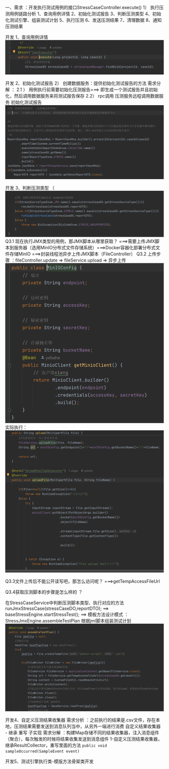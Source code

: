 一、需求 ：开发执行测试用例的接口StressCaseController.execute()
1） 执行压测用例链路分析
1、查询用例详情
2、初始化测试报告
3、判断压测类型
4、初始化测试引擎、组装测试计划
5、执行压测
6、发送压测结果
7、清理数据
8、通知压测结果

开发 1、查询用例详情
![img.png](img.png) 

开发 2、初始化测试报告
2） 创建数据服务：提供初始化测试报告的方法 
需求分解 ：
2.1 ） 用例执行前需要初始化压测报告===> 即生成一个测试报告并且初始化，然后调用数据服务来将测试报告保存 
2.2） rpc调用 压测服务远程调用数据服务
初始化测试报告 
![img_3.png](img_3.png)


开发 3、判断压测类型 （
![img_2.png](img_2.png)
Q3.1 现在执行JMX类型的用例，那JMX脚本从哪里获取？
===>需要上传JMX脚本到服务器（选用MinIO分布式文件存储系统）===>Docker容器化部署分布式文件存储MinIO
===>封装线程池异步上传JMX脚本（FileController）
Q3.2 上传步骤 ：fileController.update => fileService.upload => 异步上传
![img_4.png](img_4.png)
实际执行：
![img_5.png](img_5.png)

Q3.3文件上传后不能公开读写吧，那怎么访问呢？ ===>getTempAccessFileUrl

Q3.4获取压测脚本的步骤是怎么样的 ？

在StressCaseService中判断压测脚本类型、执行对应的方法
runJmxStressCase(stressCaseDO,reportDTO); ==> baseStressEngine.startStressTest();
==> 模板方法设计模式 ：StressJmxEngine.assembleTestPlan 根据jml脚本组装测试计划
![img_6.png](img_6.png)


开发4、自定义压测结果收集器
需求分析 ：之前执行的结果是.csv文件，存在本地，压测结果需要发送到消息队列当中，从另外一端进行消费
自定义结果收集器 -  继承 重写 子实现
需求分解 ：构建Map存储不同的结果收集器，注入消息组件（聚合），每次触发的时候将结果收集发送到消息组件
1-自定义压测结果收集器，继承ResultCollector，重写里面的方法  `public void sampleOccurred(SampleEvent event)` 

开发5、测试引擎执行类-模版方法骨架类开发


